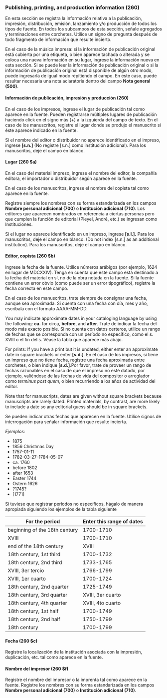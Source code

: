 ### Publishing, printing, and production information (260)

En esta sección se registra la información relativa a la publicación, impresión, distribución, emisión, lanzamiento y/o producción de todos los tipos de fuente. En todos los subcampos de esta sección, señale agregados y terminaciones entre corchetes. Utilice un signo de pregunta después de todo fragmento de información que resulte incierto.

En el caso de la música impresa: si la información de publicación original está cubierta por una etiqueta, o bien aparece tachada o alterada y se coloca una nueva información en su lugar, ingrese la información nueva en esta sección. Si se puede leer la información de publicación original o si la información de publicación original está disponible de algún otro modo, puede ingresarla de igual modo repitiendo el campo. En este caso, puede resultar necesaria una nota aclaratoria dentro del campo **Nota general (500)**.

#### Información de publicación, impresión y producción (260)

En el caso de los impresos, ingrese el lugar de publicación tal como aparece en la fuente. Pueden registrarse múltiples lugares de publicación haciendo click en el signo más (+) a la izquierda del campo de texto. En el caso de los manuscritos, registre el lugar donde se produjo el manuscrito si éste aparece indicado en la fuente.

Si el nombre del editor o distribuidor no aparece identificado en el impreso, ingrese **[s.n.]** (No registre [s.n.] como institución adicional). Para los manuscritos, deje el campo en blanco.

#### Lugar (260 $a)

En el caso del material impreso, ingrese el nombre del editor, la compañía editora, el importador o distribuidor según aparece en la fuente.

En el caso de los manuscritos, ingrese el nombre del copista tal como aparece en la fuente.

Registre siempre los nombres con su forma estandarizada en los campos **Nombre personal adicional (700)** o **Institución adicional**  **(710)**. Los editores que aparecen nombrados en referencia a ciertas personas pero que cumplen la función de editorial (Pleyel, André, etc.) se ingresan como Instituciones.

Si el lugar no aparece identificado en un impreso, ingrese **[s.l.].** Para los manuscritos, deje el campo en blanco. (Do not index [s.n.] as an additional institution). Para los manuscritos, deje el campo en blanco.

#### Editor, copista (260 $b)

Ingrese la fecha de la fuente. Utilice números arábigos (por ejemplo, 1624 en lugar de MDCXXIV). Tenga en cuenta que este campo está destinado a la fecha del material en sí, no de la obra notada en la fuente. Si la fuente contiene un error obvio (como puede ser un error tipográfico), registre la fecha correcta en este campo.

En el caso de los manuscritos, trate siempre de consignar una fecha, aunque sea aproximada. Si cuenta con una fecha con día, mes y año, escríbala con el formato AAAA-MM-DD.

You may indicate approximate dates in your cataloging language by using the following: **ca.** for circa, **before**, and **after**. Trate de indicar la fecha del modo más exacto posible. Si no cuenta con datos certeros, utilice un rango de fechas que se corresponda con un período no específico, como el s. XVIII o el fin del s. Véase la tabla que aparece más abajo.

For prints: If you have a print but it is undated, either enter an approximate date in square brackets or enter **[s.d.]**. En el caso de los impresos, si tiene un impreso que no tiene fecha, registre una fecha aproximada entre corchetes, o bien indique **[s.d.]**.Por favor, trate de proveer un rango de fechas razonables en el caso de que el impreso no esté datado, por ejemplo, valiéndose de las fechas de vida del compositor o arreglador como _terminus post quem_, o bien recurriendo a los años de actividad del editor.

Note that for manuscripts, dates are given without square brackets because manuscripts are rarely dated. Printed materials, by contrast, are more likely to include a date so any editorial guess should be in square brackets.

Se pueden indicar otras fechas que aparecen en la fuente. Utilice signos de interrogación para señalar información que resulte incierta.

_Ejemplos:_
 - 1875
 - 1856 Christmas Day
 - 1757-01-11
 - 1782-03-27-1784-05-07
 - ca. 1760
 - before 1802
 - after 1653
 - Easter 1744
 - Ostern 1626
 - ?1745?
 - [1771]

Si tuviese que registrar períodos no específicos, hágalo de manera apropiada siguiendo los ejemplos de la tabla siguiente


| **For the period**                   | **Enter this range of dates**        |
| ------------------------------------ | ------------------------------------ |
| beginning of the 18th century        | 1700-1710                            |
| XVIII | 1700-1710 | | mitad del s.   | XVIII | 1740-1760 | | fines del s.   |
| end of the 18th century              | XVIII | 1790-1799 | | s.             |
| 18th century, 1st third              | 1700-1732                            |
| 18th century, 2nd third              | 1733-1765                            |
| XVIII, 3er tercio | 1766-1799 | | s. | 1766-1799                            |
| XVIII, 1er cuarto | 1700-1724 | | s. | XVIII | 1700-1799 |                  |
| 18th century, 2nd quarter            | 1725-1749                            |
| 18th century, 3rd quarter            | XVIII, 3er cuarto | 1750-1774 | | s. |
| 18th century, 4th quarter            | XVIII, 4to cuarto | 1775-1799 | | s. |
| 18th century, 1st half               | 1700-1749                            |
| 18th century, 2nd half               | 1750-1799                            |
| 18th century                         | 1700-1799                            |

#### Fecha (260 $c)

Registre la localización de la institución asociada con la impresión, duplicación, etc. tal como aparece en la fuente.

#### Nombre del impresor (260 $f)

Registre el nombre del impresor o la imprenta tal como aparece en la fuente. Registre los nombres con su forma estandarizada en los campos **Nombre personal adicional (700)** o **Institución adicional**  **(710)**.
